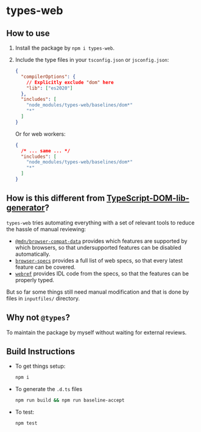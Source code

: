 # types-web

## How to use

1. Install the package by `npm i types-web`.
2. Include the type files in your `tsconfig.json` or `jsconfig.json`:

    ```json
    {
      "compilerOptions": {
        // Explicitly exclude "dom" here
        "lib": ["es2020"]
      },
      "includes": [
        "node_modules/types-web/baselines/dom*"
        "*"
      ]
    }
    ```

    Or for web workers:

    ```json
    {
      /* ... same ... */
      "includes": [
        "node_modules/types-web/baselines/dom*"
        "*"
      ]
    }
    ```

## How is this different from [TypeScript-DOM-lib-generator](https://github.com/microsoft/TypeScript-DOM-lib-generator/)?

`types-web` tries automating everything with a set of relevant tools to reduce the hassle of manual reviewing:

  * [`@mdn/browser-compat-data`](https://www.npmjs.com/package/@mdn/browser-compat-data) provides which features are supported by which browsers, so that undersupported features can be disabled automatically.
  * [`browser-specs`](https://www.npmjs.com/package/browser-specs) provides a full list of web specs, so that every latest feature can be covered.
  * [`webref`](https://github.com/w3c/webref) provides IDL code from the specs, so that the features can be properly typed.

But so far some things still need manual modification and that is done by files in `inputfiles/` directory.

## Why not `@types`?

To maintain the package by myself without waiting for external reviews.

## Build Instructions

* To get things setup:

    ```sh
    npm i
    ```

* To generate the `.d.ts` files

    ```sh
    npm run build && npm run baseline-accept
    ```

* To test:

    ```sh
    npm test
    ```
